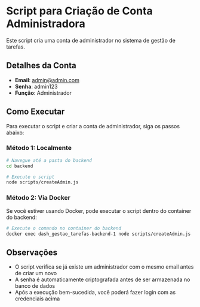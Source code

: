 # Script para Criação de Conta Administradora

Este script cria uma conta de administrador no sistema de gestão de tarefas.

## Detalhes da Conta

- **Email**: admin@admin.com
- **Senha**: admin123
- **Função**: Administrador

## Como Executar

Para executar o script e criar a conta de administrador, siga os passos abaixo:

### Método 1: Localmente

```bash
# Navegue até a pasta do backend
cd backend

# Execute o script
node scripts/createAdmin.js
```

### Método 2: Via Docker

Se você estiver usando Docker, pode executar o script dentro do container do backend:

```bash
# Execute o comando no container do backend
docker exec dash_gestao_tarefas-backend-1 node scripts/createAdmin.js
```

## Observações

- O script verifica se já existe um administrador com o mesmo email antes de criar um novo
- A senha é automaticamente criptografada antes de ser armazenada no banco de dados
- Após a execução bem-sucedida, você poderá fazer login com as credenciais acima